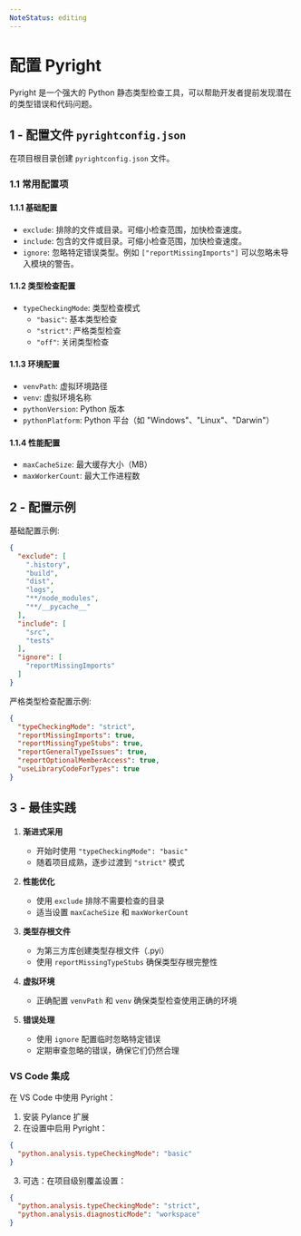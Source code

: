 ```yaml
---
NoteStatus: editing
---
```


# 配置 Pyright

Pyright 是一个强大的 Python 静态类型检查工具，可以帮助开发者提前发现潜在的类型错误和代码问题。

## 1 - 配置文件 `pyrightconfig.json`

在项目根目录创建 `pyrightconfig.json` 文件。

### 1.1 常用配置项

#### 1.1.1 基础配置

- `exclude`: 排除的文件或目录。可缩小检查范围，加快检查速度。
- `include`: 包含的文件或目录。可缩小检查范围，加快检查速度。
- `ignore`: 忽略特定错误类型。例如 `["reportMissingImports"]` 可以忽略未导入模块的警告。

#### 1.1.2 类型检查配置

- `typeCheckingMode`: 类型检查模式
  - `"basic"`: 基本类型检查
  - `"strict"`: 严格类型检查
  - `"off"`: 关闭类型检查

#### 1.1.3 环境配置

- `venvPath`: 虚拟环境路径
- `venv`: 虚拟环境名称
- `pythonVersion`: Python 版本
- `pythonPlatform`: Python 平台（如 "Windows"、"Linux"、"Darwin"）

#### 1.1.4 性能配置

- `maxCacheSize`: 最大缓存大小（MB）
- `maxWorkerCount`: 最大工作进程数

## 2 - 配置示例

基础配置示例:

```json
{
  "exclude": [
    ".history",
    "build",
    "dist",
    "logs",
    "**/node_modules",
    "**/__pycache__"
  ],
  "include": [
    "src",
    "tests"
  ],
  "ignore": [
    "reportMissingImports"
  ]
}
```

严格类型检查配置示例:

```json
{
  "typeCheckingMode": "strict",
  "reportMissingImports": true,
  "reportMissingTypeStubs": true,
  "reportGeneralTypeIssues": true,
  "reportOptionalMemberAccess": true,
  "useLibraryCodeForTypes": true
}
```

## 3 - 最佳实践

1. **渐进式采用**
   - 开始时使用 `"typeCheckingMode": "basic"`
   - 随着项目成熟，逐步过渡到 `"strict"` 模式

2. **性能优化**
   - 使用 `exclude` 排除不需要检查的目录
   - 适当设置 `maxCacheSize` 和 `maxWorkerCount`

3. **类型存根文件**
   - 为第三方库创建类型存根文件（.pyi）
   - 使用 `reportMissingTypeStubs` 确保类型存根完整性

4. **虚拟环境**
   - 正确配置 `venvPath` 和 `venv` 确保类型检查使用正确的环境

5. **错误处理**
   - 使用 `ignore` 配置临时忽略特定错误
   - 定期审查忽略的错误，确保它们仍然合理

### VS Code 集成

在 VS Code 中使用 Pyright：

1. 安装 Pylance 扩展
2. 在设置中启用 Pyright：

```json
{
  "python.analysis.typeCheckingMode": "basic"
}
```

3. 可选：在项目级别覆盖设置：

```json
{
  "python.analysis.typeCheckingMode": "strict",
  "python.analysis.diagnosticMode": "workspace"
}
```
